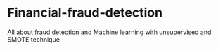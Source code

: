 # Financial-fraud-detection
All about fraud detection and Machine learning with unsupervised and SMOTE technique
